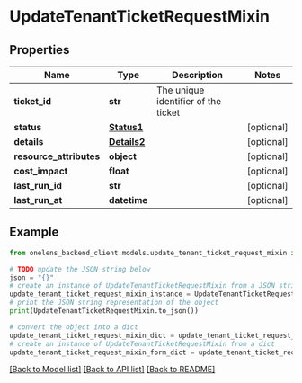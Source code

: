 # UpdateTenantTicketRequestMixin


## Properties

Name | Type | Description | Notes
------------ | ------------- | ------------- | -------------
**ticket_id** | **str** | The unique identifier of the ticket | 
**status** | [**Status1**](Status1.md) |  | [optional] 
**details** | [**Details2**](Details2.md) |  | [optional] 
**resource_attributes** | **object** |  | [optional] 
**cost_impact** | **float** |  | [optional] 
**last_run_id** | **str** |  | [optional] 
**last_run_at** | **datetime** |  | [optional] 

## Example

```python
from onelens_backend_client.models.update_tenant_ticket_request_mixin import UpdateTenantTicketRequestMixin

# TODO update the JSON string below
json = "{}"
# create an instance of UpdateTenantTicketRequestMixin from a JSON string
update_tenant_ticket_request_mixin_instance = UpdateTenantTicketRequestMixin.from_json(json)
# print the JSON string representation of the object
print(UpdateTenantTicketRequestMixin.to_json())

# convert the object into a dict
update_tenant_ticket_request_mixin_dict = update_tenant_ticket_request_mixin_instance.to_dict()
# create an instance of UpdateTenantTicketRequestMixin from a dict
update_tenant_ticket_request_mixin_form_dict = update_tenant_ticket_request_mixin.from_dict(update_tenant_ticket_request_mixin_dict)
```
[[Back to Model list]](../README.md#documentation-for-models) [[Back to API list]](../README.md#documentation-for-api-endpoints) [[Back to README]](../README.md)


